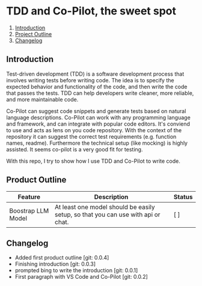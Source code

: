 # TDD and Co-Pilot, the sweet spot

1. [Introduction](#introduction)
2. [Project Outline](#project-outline)
2. [Changelog](#changelog)

## Introduction
Test-driven development (TDD) is a software development process that involves writing tests before writing code. The idea is to specify the expected behavior and functionality of the code, and then write the code that passes the tests. TDD can help developers write cleaner, more reliable, and more maintainable code.

Co-Pilot can suggest code snippets and generate tests based on natural language descriptions. Co-Pilot can work with any programming language and framework, and can integrate with popular code editors. It's conviend to use and acts as lens on you code repository.
With the context of the repository it can suggest the correct test requirements (e.g. function names, readme). Furthermore the technical setup (like mocking) is highly assisted. It seems co-pilot is a very good fit for testing.

With this repo, I try to show how I use TDD and Co-Pilot to write code.

## Product Outline
| Feature | Description | Status |
| --- | --- | --- |
| Boostrap LLM Model  | At least one model should be easily setup, so that you can use with api or chat. | [ ] |

## Changelog
* Added first product outline [git: 0.0.4]
* Finishing introduction [git: 0.0.3]
* prompted bing to write the introduction [git: 0.0.1]
* First paragraph with VS Code and Co-Pilot [git: 0.0.2]
